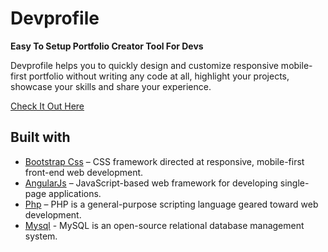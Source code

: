 # Devprofile

**Easy To Setup Portfolio Creator Tool For Devs**

Devprofile helps you to quickly design and customize responsive mobile-first portfolio without writing 
any code at all, highlight your projects, showcase your skills and share your experience.

[Check It Out Here]()

## Built with

- [Bootstrap Css](https://getbootstrap.com/) – CSS framework directed at responsive, mobile-first front-end web development.
- [AngularJs](https://angularjs.org/) – JavaScript-based web framework for developing single-page applications.
- [Php](https://www.php.net/) – PHP is a general-purpose scripting language geared toward web development.
- [Mysql](https://www.mysql.com/) - MySQL is an open-source relational database management system.